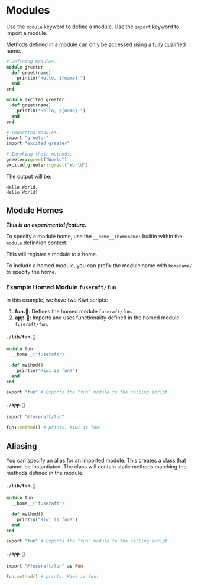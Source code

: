 # Modules

Use the `module` keyword to define a module. Use the `import` keyword to import a module.

Methods defined in a module can only be accessed using a fully qualified name.

```ruby
# Defining modules.
module greeter
  def greet(name)
    println("Hello, ${name}.")
  end
end

module excited_greeter
  def greet(name)
    println("Hello, ${name}!")
  end
end

# Importing modules.
import "greeter"
import "excited_greeter"

# Invoking their methods.
greeter::greet("World")
excited_greeter::greet("World")
```

The output will be:
```
Hello World.
Hello World!
```

## Module Homes

***This is an experimental feature.***

To specify a module home, use the `__home__(homename)` builtin within the `module` definition context.

This will register a module to a home.

To include a homed module, you can prefix the module name with `homename/` to specify the home.

### Example Homed Module `fuseraft/fun`

In this example, we have two Kiwi scripts:
1. **fun.🥝**: Defines the homed module `fuseraft/fun`.
2. **app.🥝**: Imports and uses functionality defined in the homed module `fuseraft/fun`.

#### `./lib/fun.🥝`
```ruby
module fun
  __home__("fuseraft")

  def method()
    println("Kiwi is fun!")
  end
end

export "fun" # Exports the "fun" module to the calling script.
```

#### `./app.🥝`
```ruby
import "@fuseraft/fun"

fun::method() # prints: Kiwi is fun!
```

## Aliasing

You can specify an alias for an imported module. This creates a class that cannot be instantiated. The class will contain static methods matching the methods defined in the module. 

#### `./lib/fun.🥝`
```ruby
module fun
  __home__("fuseraft")

  def method()
    println("Kiwi is fun!")
  end
end

export "fun" # Exports the "fun" module to the calling script.
```

#### `./app.🥝`
```ruby
import "@fuseraft/fun" as Fun

Fun.method() # prints: Kiwi is fun!
```